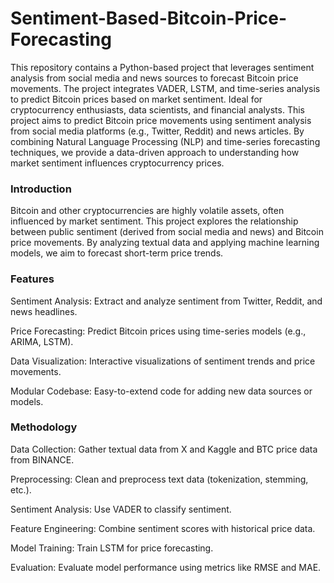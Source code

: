 # Sentiment-Based-Bitcoin-Price-Forecasting
This repository contains a Python-based project that leverages sentiment analysis from social media and news sources to forecast Bitcoin price movements. The project integrates VADER, LSTM, and time-series analysis to predict Bitcoin prices based on market sentiment. Ideal for cryptocurrency enthusiasts, data scientists, and financial analysts.
This project aims to predict Bitcoin price movements using sentiment analysis from social media platforms (e.g., Twitter, Reddit) and news articles. By combining Natural Language Processing (NLP) and time-series forecasting techniques, we provide a data-driven approach to understanding how market sentiment influences cryptocurrency prices.
### Introduction
Bitcoin and other cryptocurrencies are highly volatile assets, often influenced by market sentiment. This project explores the relationship between public sentiment (derived from social media and news) and Bitcoin price movements. By analyzing textual data and applying machine learning models, we aim to forecast short-term price trends.
### Features
Sentiment Analysis: Extract and analyze sentiment from Twitter, Reddit, and news headlines.

Price Forecasting: Predict Bitcoin prices using time-series models (e.g., ARIMA, LSTM).

Data Visualization: Interactive visualizations of sentiment trends and price movements.

Modular Codebase: Easy-to-extend code for adding new data sources or models.
### Methodology
Data Collection: Gather textual data from X and Kaggle and BTC price data from BINANCE.

Preprocessing: Clean and preprocess text data (tokenization, stemming, etc.).

Sentiment Analysis: Use VADER to classify sentiment.

Feature Engineering: Combine sentiment scores with historical price data.

Model Training: Train LSTM for price forecasting.

Evaluation: Evaluate model performance using metrics like RMSE and MAE.

